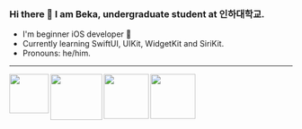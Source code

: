 ### Hi there 👋 I am Beka, undergraduate student at 인하대학교.
- I'm beginner iOS developer 🔨
- Currently learning SwiftUI, UIKit, WidgetKit and SiriKit.
- Pronouns: he/him.

---

<img align="left" src="https://user-images.githubusercontent.com/63741198/113573024-c4d8b600-9632-11eb-8504-6675d675c962.png" width=70 height=70>
<img align="left" src="https://user-images.githubusercontent.com/63741198/114217843-25912700-9982-11eb-90d3-22c10c16f7f3.png" width=92 height=82>
<img align="left" src="https://user-images.githubusercontent.com/63741198/113572860-72979500-9632-11eb-9c25-5a9231918cf3.png" width=80 height=80>
<img src="https://user-images.githubusercontent.com/63741198/113573348-652eda80-9633-11eb-870b-fbe702f8cc84.png" width=80 height=80>
